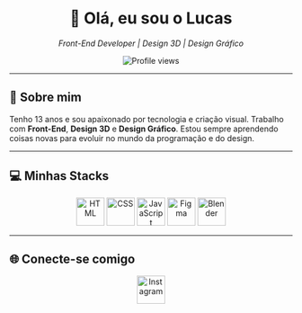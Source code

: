 <div align="center">
  <h1>👋 Olá, eu sou o Lucas</h1>
  <p><em>Front-End Developer | Design 3D | Design Gráfico</em></p>
  
  <img src="https://komarev.com/ghpvc/?username=luckx&color=blue&style=flat" alt="Profile views" />
</div>

---

<h2>🚀 Sobre mim</h2>
<p>
  Tenho 13 anos e sou apaixonado por tecnologia e criação visual.  
  Trabalho com <strong>Front-End</strong>, <strong>Design 3D</strong> e <strong>Design Gráfico</strong>.  
  Estou sempre aprendendo coisas novas para evoluir no mundo da programação e do design.
</p>

---

<h2>💻 Minhas Stacks</h2>
<div align="center">
  <img src="https://skillicons.dev/icons?i=html" alt="HTML" height="50" />
  <img src="https://skillicons.dev/icons?i=css" alt="CSS" height="50" />
  <img src="https://skillicons.dev/icons?i=js" alt="JavaScript" height="50" />
  <img src="https://skillicons.dev/icons?i=figma" alt="Figma" height="50" />
  <img src="https://skillicons.dev/icons?i=blender" alt="Blender" height="50" />
</div>

---

<h2>🌐 Conecte-se comigo</h2>
<div align="center">
  <a href="https://www.instagram.com/luckx.ig" target="_blank">
    <img src="https://skillicons.dev/icons?i=instagram" alt="Instagram" height="50"/>
  </a>
</div>





